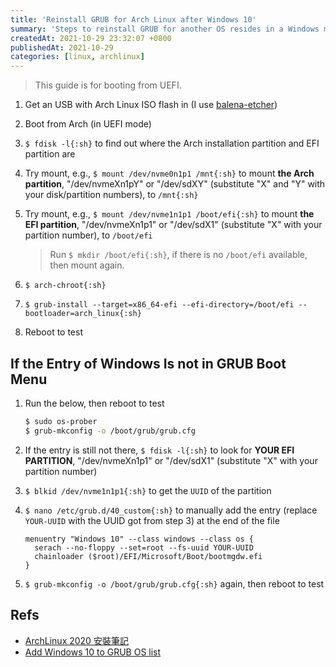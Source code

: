 ```yaml
---
title: 'Reinstall GRUB for Arch Linux after Windows 10'
summary: 'Steps to reinstall GRUB for another OS resides in a Windows machine.'
createdAt: 2021-10-29 23:32:07 +0800
publishedAt: 2021-10-29
categories: [linux, archlinux]
---
```


> This guide is for booting from UEFI.

1. Get an USB with Arch Linux ISO flash in (I use [balena-etcher](https://www.balena.io/etcher/))
2. Boot from Arch (in UEFI mode)
3. `$ fdisk -l{:sh}` to find out where the Arch installation partition and EFI partition are
4. Try mount, e.g., `$ mount /dev/nvme0n1p1 /mnt{:sh}` to mount **the Arch partition**, "/dev/nvmeXn1pY" or "/dev/sdXY" (substitute "X" and "Y" with your disk/partition numbers), to `/mnt{:sh}`
5. Try mount, e.g., `$ mount /dev/nvme1n1p1 /boot/efi{:sh}` to mount **the EFI partition**, "/dev/nvmeXn1p1" or "/dev/sdX1" (substitute "X" with your partition number), to `/boot/efi`

   > Run `$ mkdir /boot/efi{:sh}`, if there is no `/boot/efi` available, then mount again.

6. `$ arch-chroot{:sh}`
7. `$ grub-install --target=x86_64-efi --efi-directory=/boot/efi --bootloader=arch_linux{:sh}`
8. Reboot to test

## If the Entry of Windows Is not in GRUB Boot Menu

1. Run the below, then reboot to test

   ```sh
   $ sudo os-prober
   $ grub-mkconfig -o /boot/grub/grub.cfg
   ```

2. If the entry is still not there, `$ fdisk -l{:sh}` to look for **YOUR EFI PARTITION**, "/dev/nvmeXn1p1" or "/dev/sdX1" (substitute "X" with your partition number)
3. `$ blkid /dev/nvme1n1p1{:sh}` to get the `UUID` of the partition
4. `$ nano /etc/grub.d/40_custom{:sh}` to manually add the entry (replace `YOUR-UUID` with the UUID got from step 3) at the end of the file

   ```
   menuentry "Windows 10" --class windows --class os {
     serach --no-floppy --set=root --fs-uuid YOUR-UUID
     chainloader ($root)/EFI/Microsoft/Boot/bootmgdw.efi
   }
   ```

5. `$ grub-mkconfig -o /boot/grub/grub.cfg{:sh}` again, then reboot to test

## Refs

- [ArchLinux 2020 安裝筆記](https://pastleo.me/post/20200719-archlinux-installation)
- [Add Windows 10 to GRUB OS list](https://askubuntu.com/questions/661947/add-windows-10-to-grub-os-list)
